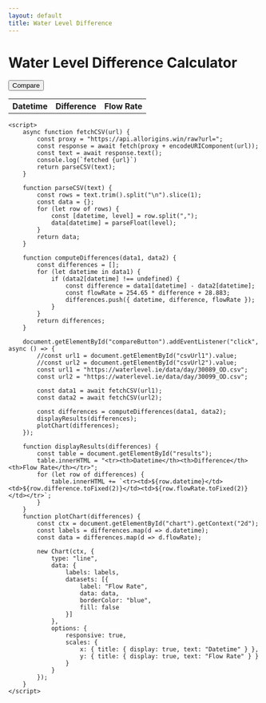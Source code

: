 ```yaml
---
layout: default
title: Water Level Difference
---
```


<!DOCTYPE html>
<html lang="en">
<head>
    <meta charset="UTF-8">
    <meta name="viewport" content="width=device-width, initial-scale=1.0">
    <title>Water Level Difference</title>
    <script src="https://cdn.jsdelivr.net/npm/chart.js"></script>
</head>
<body>
    <h1>Water Level Difference Calculator</h1>
    <!-- label for="csvUrl1">CSV URL 1:</label>
    <input type="text" id="csvUrl1" placeholder="Enter first CSV URL"><br>
    <label for="csvUrl2">CSV URL 2:</label>
    <input type="text" id="csvUrl2" placeholder="Enter second CSV URL"><br -->
    <button id="compareButton">Compare</button>
    <canvas id="chart"></canvas>
    <table id="results">
        <tr><th>Datetime</th><th>Difference</th><th>Flow Rate</th></tr>
    </table>

    <script>
        async function fetchCSV(url) {
            const proxy = "https://api.allorigins.win/raw?url=";
            const response = await fetch(proxy + encodeURIComponent(url));
            const text = await response.text();
            console.log(`fetched {url}`)
            return parseCSV(text);
        }

        function parseCSV(text) {
            const rows = text.trim().split("\n").slice(1);
            const data = {};
            for (let row of rows) {
                const [datetime, level] = row.split(",");
                data[datetime] = parseFloat(level);
            }
            return data;
        }

        function computeDifferences(data1, data2) {
            const differences = [];
            for (let datetime in data1) {
                if (data2[datetime] !== undefined) {
                    const difference = data1[datetime] - data2[datetime];
                    const flowRate = 254.65 * difference + 28.883;
                    differences.push({ datetime, difference, flowRate });
                }
            }
            return differences;
        }

        document.getElementById("compareButton").addEventListener("click", async () => {
            //const url1 = document.getElementById("csvUrl1").value;
            //const url2 = document.getElementById("csvUrl2").value;
            const url1 = "https://waterlevel.ie/data/day/30089_OD.csv";
            const url2 = "https://waterlevel.ie/data/day/30099_OD.csv";
            
            const data1 = await fetchCSV(url1);
            const data2 = await fetchCSV(url2);
            
            const differences = computeDifferences(data1, data2);
            displayResults(differences);
            plotChart(differences);
        });

        function displayResults(differences) {
            const table = document.getElementById("results");
            table.innerHTML = "<tr><th>Datetime</th><th>Difference</th><th>Flow Rate</th></tr>";
            for (let row of differences) {
                table.innerHTML += `<tr><td>${row.datetime}</td><td>${row.difference.toFixed(2)}</td><td>${row.flowRate.toFixed(2)}</td></tr>`;
            }
        }
        function plotChart(differences) {
            const ctx = document.getElementById("chart").getContext("2d");
            const labels = differences.map(d => d.datetime);
            const data = differences.map(d => d.flowRate);
            
            new Chart(ctx, {
                type: "line",
                data: {
                    labels: labels,
                    datasets: [{
                        label: "Flow Rate",
                        data: data,
                        borderColor: "blue",
                        fill: false
                    }]
                },
                options: {
                    responsive: true,
                    scales: {
                        x: { title: { display: true, text: "Datetime" } },
                        y: { title: { display: true, text: "Flow Rate" } }
                    }
                }
            });
        }
    </script>
</body>
</html>
